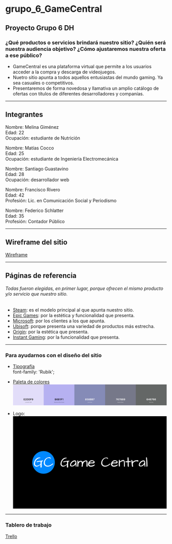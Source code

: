 <h1>grupo_6_GameCentral</h1>

<h2>Proyecto Grupo 6 DH</h2>


<h3>¿Qué productos o servicios brindará nuestro sitio? ¿Quién será nuestra audiencia objetivo? ¿Cómo ajustaremos nuestra oferta a ese público?</h3>

- GameCentral es una plataforma virtual que permite a los usuarios acceder a la compra y descarga de videojuegos.
- Nuetro sitio apunta a todos aquellos entusiastas del mundo gaming. Ya sea casuales o competitivos.
- Presentaremos de forma novedosa y llamativa un amplio catálogo de ofertas con títulos de diferentes desarrolladores y companías.

---

<h2>Integrantes</h2>

Nombre: Melina Giménez  
Edad: 22  
Ocupación: estudiante de Nutrición  

Nombre: Matías Cocco  
Edad: 25  
Ocupación: estudiante de Ingeniería Electromecánica  

Nombre: Santiago Guastavino  
Edad: 28  
Ocupación: desarrollador web  

Nombre: Francisco Rivero  
Edad: 42  
Profesión: Lic. en Comunicación Social y Periodismo  

Nombre: Federico Schlatter  
Edad: 35  
Profesión: Contador Público

---

<h2>Wireframe del sitio</h2>

[Wireframe](https://marvelapp.com/prototype/59521h4/screen/78427280)

---

<h2>Páginas de referencia</h2>

<h6><em>Todas fueron elegidas, en primer lugar, porque ofrecen el mismo producto y/o servicio que nuestro sitio.</h6></em>

- [Steam](https://store.steampowered.com/): es el modelo principal al que apunta nuestro sitio.
- [Epic Games](https://www.epicgames.com/store/es-ES/): por la estética y funcionalidad que presenta.
- [Microsoft](https://www.microsoft.com/es-ar/store/games/windows): por los clientes a los que apunta.
- [Ubisoft](https://store.ubi.com/ofertas/home?lang=es_AR): porque presenta una variedad de productos más estrecha.
- [Origin](https://www.origin.com/arg/en-us/store): por la estética que presenta.
- [Instant Gaming](https://www.instant-gaming.com/es/): por la funcionalidad que presenta.

---

<h3>Para ayudarnos con el diseño del sitio</h3>

- [Tipografía](https://fonts.google.com/specimen/Rubik?query=rubik)  
font-family: 'Rubik';

- [Paleta de colores](https://coolors.co/e2ddf9-b6b1f1-858bb7-767889-646766)  
![paleta-de-colores](https://github.com/matiasncocco/grupo_6_GameCentral/blob/main/design/paleta-de-colores.jpg?raw=true)

- Logo: 
![logo](https://raw.githubusercontent.com/matiasncocco/grupo_6_GameCentral/main/design/logo.png)

---

<h3>Tablero de trabajo</h3>

[Trello](https://trello.com/b/Tqb0cThM/game-central)